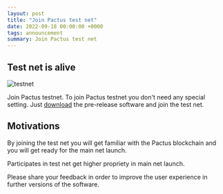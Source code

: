 ```yaml
---
layout: post
title: "Join Pactus test net"
date: 2022-09-18 00:00:00 +0000
tags: announcement
summary: Join Pactus test net
---
```


## Test net is alive

![testnet](/blog/images/2022-09-24-announcement-testnet/testnet.gif)

Join Pactus testnet. To join Pactus testnet you don't need any special setting.
Just [download](/download) the pre-release software and join the test net.

## Motivations

By joining the test net you will get familiar with the Pactus blockchain and you will get ready for
the main net launch.

Participates in test net get higher propriety in main net launch.

Please share your feedback in order to improve the user experience in further versions of the software.
